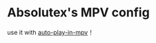 # Absolutex's MPV config

use it with [auto-play-in-mpv](https://github.com/lxl66566/auto-play-in-mpv)！
